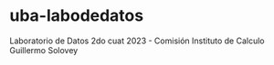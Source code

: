 # uba-labodedatos
Laboratorio de Datos 2do cuat 2023 - Comisión Instituto de Calculo  Guillermo Solovey

